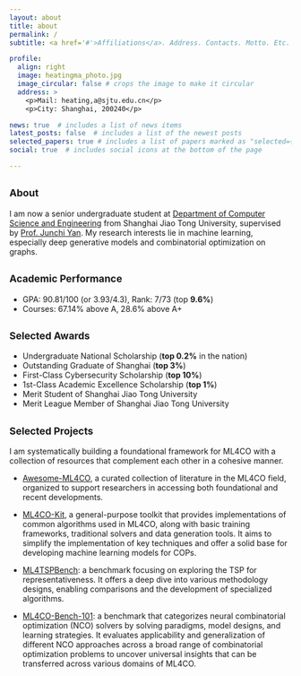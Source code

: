 ```yaml
---
layout: about
title: about
permalink: /
subtitle: <a href='#'>Affiliations</a>. Address. Contacts. Motto. Etc.

profile:
  align: right
  image: heatingma_photo.jpg
  image_circular: false # crops the image to make it circular
  address: >
    <p>Mail: heating,a@sjtu.edu.cn</p>
    <p>City: Shanghai, 200240</p>

news: true  # includes a list of news items
latest_posts: false  # includes a list of the newest posts
selected_papers: true # includes a list of papers marked as "selected={true}"
social: true  # includes social icons at the bottom of the page

---
```


<small>About</small>
---

I am now a senior undergraduate student at [Department of Computer Science and Engineering](https://www.cs.sjtu.edu.cn) from Shanghai Jiao Tong University, supervised by [Prof. Junchi Yan](http://thinklab.sjtu.edu.cn/).
My research interests lie in machine learning, especially deep generative models and combinatorial optimization on graphs.

<small>Academic Performance</small>
---

- GPA: 90.81/100 (or 3.93/4.3), Rank: 7/73 (top **9.6%**)
- Courses: 67.14% above A, 28.6% above A+

<small>Selected Awards</small>
---
- Undergraduate National Scholarship (**top 0.2%** in the nation)
- Outstanding Graduate of Shanghai (**top 3%**)
- First-Class Cybersecurity Scholarship (**top 10%**)
- 1st-Class Academic Excellence Scholarship (**top 1%**)
- Merit Student of Shanghai Jiao Tong University
- Merit League Member of Shanghai Jiao Tong University

<small>Selected Projects</small>
---

I am systematically building a foundational framework for ML4CO with a collection of resources that complement each other in a cohesive manner.

- [Awesome-ML4CO](https://github.com/Thinklab-SJTU/awesome-ml4co), a curated collection of literature in the ML4CO field, organized to support researchers in accessing both foundational and recent developments.

- [ML4CO-Kit](https://github.com/Thinklab-SJTU/ML4CO-Kit), a general-purpose toolkit that provides implementations of common algorithms used in ML4CO, along with basic training frameworks, traditional solvers and data generation tools. It aims to simplify the implementation of key techniques and offer a solid base for developing machine learning models for COPs.

- [ML4TSPBench](https://github.com/Thinklab-SJTU/ML4TSPBench): a benchmark focusing on exploring the TSP for representativeness. It offers a deep dive into various methodology designs, enabling comparisons and the development of specialized algorithms.

- [ML4CO-Bench-101](https://github.com/Thinklab-SJTU/ML4CO-Bench-101): a benchmark that categorizes neural combinatorial optimization (NCO) solvers by solving paradigms, model designs, and learning strategies. It evaluates applicability and generalization of different NCO approaches across a broad range of combinatorial optimization problems to uncover universal insights that can be transferred across various domains of ML4CO.